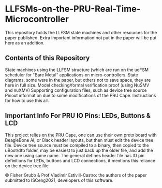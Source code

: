 # LLFSMs-on-the-PRU-Real-Time-Microcontroller

This repository holds the LLFSM state machines and other resources for the paper published.
Extra important information not put in the paper will be put here as an addition.

## Contents of this Repository
State machines using the LLFSM structure (which are run on the ucFSM scheduler for "Bare Metal" applications on micro-controllers.
State diagrams, some were in the paper, but others not to save space, they are here in full size.
Model checking/formal verification proof (using NuSMV and nuXMV)
Supporting configuration files, such as device tree source
Pinout information due to some modifications of the PRU Cape.
Instructions for how to use this all.

## Important Info For PRU IO Pins: LEDs, Buttons & LCD
This project relies on the PRU Cape, one can use their own proto board with BeagleBone AI, or Black header layouts, but then must edit the device tree file.
Device tree source must be compiled to a binary, then copied to the uBoot/dtb folder, may be easiest to just back up the older file, and add the new one using same name.
The general defines header file has IO pin definitions for LEDs, buttons and LCD connections, it mentions this reliance on the device tree file.

&copy; Fisher Grubb & Prof Vladimir Estivill-Castro: the authors of the paper submitted to ISCeng2021, developers of this software.
